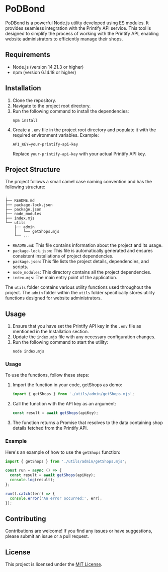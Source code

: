 # PoDBond

PoDBond is a powerful Node.js utility developed using ES modules. It provides seamless integration with the Printify API service. This tool is designed to simplify the process of working with the Printify API, enabling website administrators to efficiently manage their shops.

## Requirements

- Node.js (version 14.21.3 or higher)
- npm (version 6.14.18 or higher)

## Installation

1. Clone the repository.
2. Navigate to the project root directory.
3. Run the following command to install the dependencies:
   ```
   npm install
   ```
4. Create a `.env` file in the project root directory and populate it with the required environment variables. Example:
   ```
   API_KEY=your-printify-api-key
   ```
   Replace `your-printify-api-key` with your actual Printify API key.

## Project Structure

The project follows a small camel case naming convention and has the following structure:

```
.
├── README.md
├── package-lock.json
├── package.json
├── node_modules
├── index.mjs
└── utils
    ├── admin
    │   └── getShops.mjs
    └── ...
```

- `README.md`: This file contains information about the project and its usage.
- `package-lock.json`: This file is automatically generated and ensures consistent installations of project dependencies.
- `package.json`: This file lists the project details, dependencies, and scripts.
- `node_modules`: This directory contains all the project dependencies.
- `index.mjs`: The main entry point of the application.

The `utils` folder contains various utility functions used throughout the project. The `admin` folder within the `utils` folder specifically stores utility functions designed for website administrators.

## Usage

1. Ensure that you have set the Printify API key in the `.env` file as mentioned in the Installation section.
2. Update the `index.mjs` file with any necessary configuration changes.
3. Run the following command to start the utility:
   ```
   node index.mjs
   ```

### Usage

To use the functions, follow these steps:

1. Import the function in your code, getShops as demo:
   ```javascript
   import { getShops } from './utils/admin/getShops.mjs';
   ```

2. Call the function with the API key as an argument:
   ```javascript
   const result = await getShops(apiKey);
   ```

3. The function returns a Promise that resolves to the data containing shop details fetched from the Printify API.

### Example

Here's an example of how to use the `getShops` function:

```javascript
import { getShops } from './utils/admin/getShops.mjs';

const run = async () => {
  const result = await getShops(apiKey);
  console.log(result);
};

run().catch((err) => {
  console.error('An error occurred:', err);
});
```

## Contributing

Contributions are welcome! If you find any issues or have suggestions, please submit an issue or a pull request.

## License

This project is licensed under the [MIT License](LICENSE).
